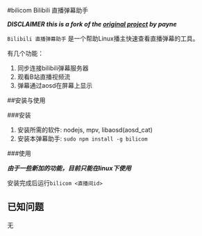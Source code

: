 ﻿#bilicom Bilibili 直播弹幕助手

***DISCLAIMER this is a fork of the [original project](https://coding.net/u/payne/p/bili-comment/git) by payne***

`Bilibili 直播弹幕助手` 是一个帮助Linux播主快速查看直播弹幕的工具。

有几个功能：

1. 同步连接bilibili弹幕服务器
2. 观看B站直播视频流
3. 弹幕通过aosd在屏幕上显示

##安装与使用

###安装

1. 安装所需的软件: nodejs, mpv, libaosd(aosd_cat)
2. 安装本弹幕助手: `sudo npm install -g bilicom`

###使用

***由于一些新加的功能，目前只能在linux下使用***

安装完成后运行`bilicom <直播间id>`

## 已知问题

无
